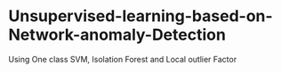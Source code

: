 # Unsupervised-learning-based-on-Network-anomaly-Detection
Using One class SVM, Isolation Forest and Local outlier Factor

